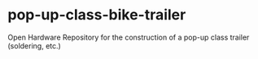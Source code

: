 # pop-up-class-bike-trailer
Open Hardware Repository for the construction of a pop-up class trailer (soldering, etc.)
